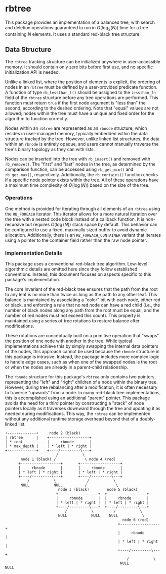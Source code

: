 # rbtree

This package provides an implementation of a balanced tree, with search and
deletion operations guaranteed to run in $O(\log_2(N))$ time for a tree
containing $N$ elements. It uses a standard red-black tree structure.

## Data Structure

The `rbtree` tracking structure can be initialized anywhere in user-accessible
memory. It should contain only zero bits before first use, and no specific
initialization API is needed.

Unlike a linked list, where the position of elements is explicit, the ordering
of nodes in an `rbtree` must be defined by a user-provided predicate function.
A function of type `rb_lessthan_t()` should be assigned to the `lessthan_fn`
field of the `rbtree` structure before any tree operations are performed. This
function must return `true` if the first node argument is "less than" the
second, according to the desired ordering. Note that "equal" values are not
allowed; nodes within the tree must have a unique and fixed order for the
algorithm to function correctly.

Nodes within an `rbtree` are represented as an `rbnode` structure, which resides
in user-managed memory, typically embedded within the data structure tracked by
the tree. However, unlike linked list structures, the data within an `rbnode` is
entirely opaque, and users cannot manually traverse the tree's binary topology
as they can with lists.

Nodes can be inserted into the tree with `rb_insert()` and removed with
`rb_remove()`. The "first" and "last" nodes in the tree, as determined by the
comparison function, can be accessed using `rb_get_min()` and `rb_get_max()`,
respectively. Additionally, the `rb_contains()` function checks if a specific
node pointer exists within the tree. All of these operations have a maximum time
complexity of $O(\log(N))$ based on the size of the tree.

### Operations

One method is provided for iterating through all elements of an `rbtree` using
the `RB_FOREACH` iterator. This iterator allows for a more natural iteration
over the tree with a nested code block instead of a callback function. It is
non-recursive but requires $O(\log(N))$ stack space by default. This
behavior can be configured to use a fixed, maximally sized buffer to avoid
dynamic allocation. Additionally, there is an `RB_FOREACH_CONTAINER` variant
that iterates using a pointer to the container field rather than the raw node
pointer.

### Implementation Details

This package uses a conventional red-black tree algorithm. Low-level algorithmic
details are omitted here since they follow established conventions. Instead,
this document focuses on aspects specific to this package's implementation.

The core invariant of the red-black tree ensures that the path from the root to
any leaf is no more than twice as long as the path to any other leaf. This
balance is maintained by associating a "color" bit with each node, either red or
black, and enforcing a rule that no red node can have a red child (i.e., the
number of black nodes along any path from the root must be equal, and the number
of red nodes must not exceed this count). This property is maintained using
a series of tree rotations to restore balance after modifications.

These rotations are conceptually built on a primitive operation that "swaps" the
position of one node with another in the tree. While typical implementations
achieve this by simply swapping the internal data pointers of the nodes, this
approach cannot be used because the `rbnode` structure in this package is
intrusive. Instead, the package includes more complex logic to handle edge
cases, such as when one of the swapped nodes is the root or when the nodes are
already in a parent-child relationship.

The `rbnode` structure for this package's `rbtree` only contains two pointers,
representing the "left" and "right" children of a node within the binary tree.
However, during tree rebalancing after a modification, it is often necessary to
traverse "upwards" from a node. In many red-black tree implementations, this is
accomplished using an additional "parent" pointer. This package avoids the need
for a third pointer by constructing a "stack" of node pointers locally as it
traverses downward through the tree and updating it as needed during
modifications. This way, the `rbtree` can be implemented without any additional
runtime storage overhead beyond that of a doubly-linked list.

```
+-------------+     node 2 (black)
| rbtree      |    +------------------+
| * root ----------|     rbnode       |
| * max_depth |    | * left | * right |
+-------------+    +----/---------\---+
                       /           \
       node 1 (black) /             \ node 4 (red)
      +------------------+       +------------------+
      |     rbnode       |       |     rbnode       |
      | * left | * right |       | * left | * right |
      +----/---------\---+       +----/---------\---+
          /           \              /           \
       NULL           NULL          /             \
                        node 3 (black)        node 5 (black)
                       +------------------+  +------------------+
                       |     rbnode       |  |     rbnode       |
                       | * left | * right |  | * left | * right |
                       +----/---------\---+  +----/---------\---+
                           /           \         /           \
                        NULL           NULL    NULL           \
                                                     node 6 (red)
                                                   +------------------+
                                                   |     rbnode       |
                                                   | * left | * right |
                                                   +----/---------\---+
                                                       /           \
                                                    NULL           NULL
```
